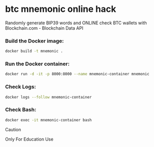 # btc mnemonic online hack
Randomly generate BIP39 words and ONLINE check BTC wallets with Blockchain.com - Blockchain Data API



### Build the Docker image:
```bash
docker build -t mnemonic .
 ```
### Run the Docker container:
```bash
docker run -d -it -p 8000:8000 --name mnemonic-container mnemonic
```
### Check Logs:
```bash
docker logs --follow mnemonic-container
```
### Check Bash:
```bash
docker exec -it mnemonic-container bash
```


> [!CAUTION]
> Only For Education Use